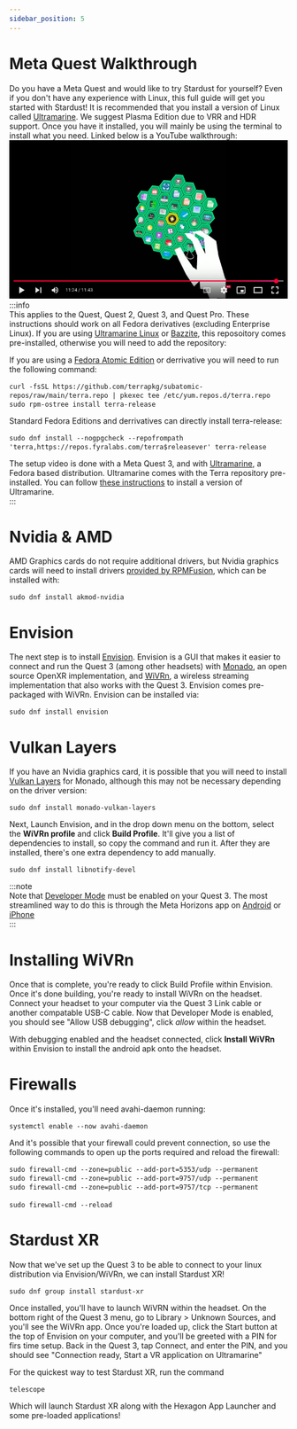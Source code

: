 ```yaml
---
sidebar_position: 5
---
```


# Meta Quest Walkthrough 
Do you have a Meta Quest and would like to try Stardust for yourself? Even if you don't have any experience with Linux, this full guide will get you started with Stardust! It is recommended that you install a version of Linux called [Ultramarine](https://ultramarine-linux.org/download/). We suggest Plasma Edition due to VRR and HDR support. Once you have it installed, you will mainly be using the terminal to install what you need. Linked below is a YouTube walkthrough:
[![Youtube Tutorial](/img/docs/youtubethumb.png)](https://www.youtube.com/watch?v=Rgj9-9UwA2g)  
:::info  
This applies to the Quest, Quest 2, Quest 3, and Quest Pro. These instructions should work on all Fedora derivatives (excluding Enterprise Linux). If you are using [Ultramarine Linux](https://ultramarine-linux.org) or [Bazzite](https://bazzite.gg), this reposoitory comes pre-installed, otherwise you will need to add the repository:

If you are using a [Fedora Atomic Edition](https://fedoraproject.org/atomic-desktops/) or derrivative you will need to run the following command:
```
curl -fsSL https://github.com/terrapkg/subatomic-repos/raw/main/terra.repo | pkexec tee /etc/yum.repos.d/terra.repo
sudo rpm-ostree install terra-release
```
Standard Fedora Editions and derrivatives can directly install terra-release:
```
sudo dnf install --nogpgcheck --repofrompath 'terra,https://repos.fyralabs.com/terra$releasever' terra-release
```
The setup video is done with a Meta Quest 3, and with [Ultramarine](https://ultramarine-linux.org/download/), a Fedora based distribution. Ultramarine comes with the Terra repository pre-installed. You can follow [these instructions](https://wiki.ultramarine-linux.org/en/setup/getting/) to install a version of Ultramarine.  
:::

# Nvidia & AMD
AMD Graphics cards do not require additional drivers, but Nvidia graphics cards will need to install drivers [provided by RPMFusion](https://rpmfusion.org/Howto/NVIDIA), which can be installed with:
```
sudo dnf install akmod-nvidia
``` 
# Envision
The next step is to install [Envision](https://lvra.gitlab.io/docs/fossvr/envision/). Envision is a GUI that makes it easier to connect and run the Quest 3 (among other headsets) with [Monado](https://monado.dev/), an open source OpenXR implementation, and [WiVRn](https://github.com/WiVRn/WiVRn), a wireless streaming implementation that also works with the Quest 3. Envision comes pre-packaged with WiVRn. Envision can be installed via:
```
sudo dnf install envision
``` 
# Vulkan Layers
If you have an Nvidia graphics card, it is possible that you will need to install [Vulkan Layers](https://gitlab.freedesktop.org/monado/utilities/vulkan-layers) for Monado, although this may not be necessary depending on the driver version:
```
sudo dnf install monado-vulkan-layers
``` 
Next, Launch Envision, and in the drop down menu on the bottom, select the **WiVRn profile** and click **Build Profile**. It'll give you a list of dependencies to install, so copy the command and run it. After they are installed, there's one extra dependency to add manually.
```
sudo dnf install libnotify-devel
``` 
:::note  
Note that [Developer Mode](https://developers.meta.com/horizon/documentation/native/android/mobile-device-setup/) must be enabled on your Quest 3. The most streamlined way to do this is through the Meta Horizons app on [Android](https://play.google.com/store/apps/details?id=com.oculus.twilight&hl=en_US) or [iPhone](https://apps.apple.com/us/app/meta-horizon/id1366478176)  
:::

# Installing WiVRn 

Once that is complete, you're ready to click Build Profile within Envision. Once it's done building, you're ready to install WiVRn on the headset. Connect your headset to your computer via the Quest 3 Link cable or another compatable USB-C cable. Now that Developer Mode is enabled, you should see "Allow USB debugging", click *allow* within the headset.

With debugging enabled and the headset connected, click **Install WiVRn** within Envision to install the android apk onto the headset.

# Firewalls
Once it's installed, you'll need avahi-daemon running:
```
systemctl enable --now avahi-daemon
``` 
And it's possible that your firewall could prevent connection, so use the following commands to open up the ports required and reload the firewall:
```
sudo firewall-cmd --zone=public --add-port=5353/udp --permanent
sudo firewall-cmd --zone=public --add-port=9757/udp --permanent
sudo firewall-cmd --zone=public --add-port=9757/tcp --permanent

sudo firewall-cmd --reload
``` 

# Stardust XR
Now that we've set up the Quest 3 to be able to connect to your linux distribution via Envision/WiVRn, we can install Stardust XR!
```
sudo dnf group install stardust-xr
```
Once installed, you'll have to launch WiVRN within the headset. On the bottom right of the Quest 3 menu, go to Library > Unknown Sources, and you'll see the WiVRn app. Once you're loaded up, click the Start button at the top of Envision on your computer, and you'll be greeted with a PIN for firs time setup. Back in the Quest 3, tap Connect, and enter the PIN, and you should see "Connection ready, Start a VR application on Ultramarine"

For the quickest way to test Stardust XR, run the command
```
telescope
```
Which will launch Stardust XR along with the Hexagon App Launcher and some pre-loaded applications!

